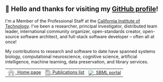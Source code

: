 ## 👋 Hello and thanks for visiting my [GitHub profile](https://github.com/mhucka)!

I'm a Member of the Professional Staff at the [California Institute of Technology](https://www.caltech.edu). I've been a researcher, principal investigator, distributed team leader, international community organizer, open-standards creator, open-source software architect, and full-stack software developer &ndash; often all at once!

My contributions to research and software to date have spanned systems biology, computational neuroscience, cognitive science, artificial intelligence, machine learning, data preservation, and library services.

<p align="center">
<table align="center">
<tr><td>
<a href="https://www.cds.caltech.edu/~mhucka"><img align="center" height="20" src="https://github.com/mhucka/mhucka/blob/main/.graphics/home.png">&nbsp;&nbsp;Home page</a>
</td><td>
<a href="https://scholar.google.com/citations?user=uXGtUyYAAAAJ&pagesize=100"><img align="center" height="20" src="https://github.com/mhucka/mhucka/blob/main/.graphics/document.png">&nbsp;&nbsp;Publications list</a>
</td><td>
<a href="https://sbml.org"><img align="center" height="20" src="https://raw.githubusercontent.com/sbmlteam/sbml-org-website/main/site/static/img/icon-192.png">&nbsp;&nbsp;SBML portal</a>
</td></tr>
</table>
</p>

